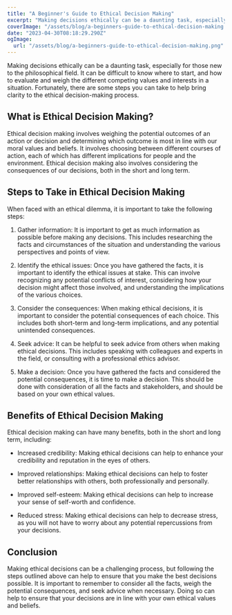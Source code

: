 ```yaml
---
title: "A Beginner's Guide to Ethical Decision Making"
excerpt: "Making decisions ethically can be a daunting task, especially for those new to the philosophical field. It can be difficult to know where to start, and how to evaluate and weigh the different competing values and interests in a situation."
coverImage: "/assets/blog/a-beginners-guide-to-ethical-decision-making.png"
date: "2023-04-30T08:18:29.290Z"
ogImage:
  url: "/assets/blog/a-beginners-guide-to-ethical-decision-making.png"
---
```


Making decisions ethically can be a daunting task, especially for those new to the philosophical field. It can be difficult to know where to start, and how to evaluate and weigh the different competing values and interests in a situation. Fortunately, there are some steps you can take to help bring clarity to the ethical decision-making process.

## What is Ethical Decision Making?

Ethical decision making involves weighing the potential outcomes of an action or decision and determining which outcome is most in line with our moral values and beliefs. It involves choosing between different courses of action, each of which has different implications for people and the environment. Ethical decision making also involves considering the consequences of our decisions, both in the short and long term.

## Steps to Take in Ethical Decision Making

When faced with an ethical dilemma, it is important to take the following steps:

1. Gather information: It is important to get as much information as possible before making any decisions. This includes researching the facts and circumstances of the situation and understanding the various perspectives and points of view. 

2. Identify the ethical issues: Once you have gathered the facts, it is important to identify the ethical issues at stake. This can involve recognizing any potential conflicts of interest, considering how your decision might affect those involved, and understanding the implications of the various choices.

3. Consider the consequences: When making ethical decisions, it is important to consider the potential consequences of each choice. This includes both short-term and long-term implications, and any potential unintended consequences.

4. Seek advice: It can be helpful to seek advice from others when making ethical decisions. This includes speaking with colleagues and experts in the field, or consulting with a professional ethics advisor.

5. Make a decision: Once you have gathered the facts and considered the potential consequences, it is time to make a decision. This should be done with consideration of all the facts and stakeholders, and should be based on your own ethical values.

## Benefits of Ethical Decision Making

Ethical decision making can have many benefits, both in the short and long term, including:

- Increased credibility: Making ethical decisions can help to enhance your credibility and reputation in the eyes of others.

- Improved relationships: Making ethical decisions can help to foster better relationships with others, both professionally and personally.

- Improved self-esteem: Making ethical decisions can help to increase your sense of self-worth and confidence.

- Reduced stress: Making ethical decisions can help to decrease stress, as you will not have to worry about any potential repercussions from your decisions.

## Conclusion

Making ethical decisions can be a challenging process, but following the steps outlined above can help to ensure that you make the best decisions possible. It is important to remember to consider all the facts, weigh the potential consequences, and seek advice when necessary. Doing so can help to ensure that your decisions are in line with your own ethical values and beliefs.
